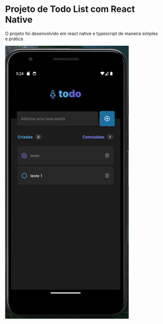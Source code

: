 # Projeto de Todo List com React Native

O projeto foi desenvolvido em react native e typescript de maneira simples e prática

![Tela do App](https://raw.githubusercontent.com/Ruanv123/todo-react-native/main/img1.png)

